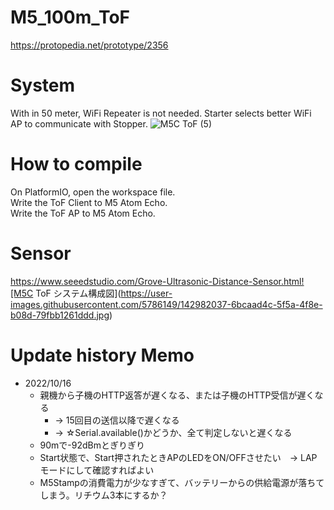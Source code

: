 # M5_100m_ToF

https://protopedia.net/prototype/2356

# System 

 With in 50 meter, WiFi Repeater is not needed.
 Starter selects better WiFi AP to communicate with Stopper.
![M5C ToF (5)](https://user-images.githubusercontent.com/5786149/142982401-c69bb932-08fa-433e-9b68-e33421ef421e.jpg)




# How to compile

On PlatformIO, open the workspace file.  
Write the ToF Client to M5 Atom Echo.  
Write the ToF AP to M5 Atom Echo.  

# Sensor  
https://www.seeedstudio.com/Grove-Ultrasonic-Distance-Sensor.html![M5C ToF システム構成図](https://user-images.githubusercontent.com/5786149/142982037-6bcaad4c-5f5a-4f8e-b08d-79fbb1261ddd.jpg)


# Update history Memo
- 2022/10/16
  - 親機から子機のHTTP返答が遅くなる、または子機のHTTP受信が遅くなる
    - → 15回目の送信以降で遅くなる
    - → ☆Serial.available()かどうか、全て判定しないと遅くなる
  - 90mで-92dBmとぎりぎり
  - Start状態で、Start押されたときAPのLEDをON/OFFさせたい　→ LAPモードにして確認すればよい
  - M5Stampの消費電力が少なすぎて、バッテリーからの供給電源が落ちてしまう。リチウム3本にするか？

